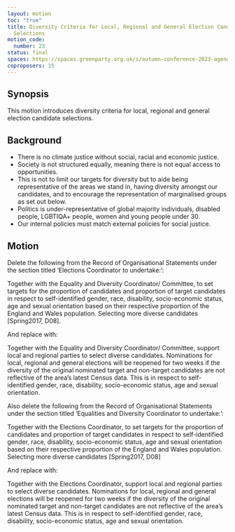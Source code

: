 ```yaml
---
layout: motion
toc: "true"
title: Diversity Criteria for Local, Regional and General Election Candidate
  Selections
motion_code:
  number: 23
status: final
spaces: https://spaces.greenparty.org.uk/s/autumn-conference-2023-agenda-forum/post/post/view?id=11188
coproposers: 15
---
```

## **Synopsis**

This motion introduces diversity criteria for local, regional and general election candidate selections.

## **Background**

* There is no climate justice without social, racial and economic justice.
* Society is not structured equally, meaning there is not equal access to opportunities.
* This is not to limit our targets for diversity but to aide being representative of the areas we stand in, having diversity amongst our candidates, and to encourage the representation of marginalised groups as set out below.
* Politics is under-representative of global majority individuals, disabled people, LGBTIQA+ people, women and young people under 30.
* Our internal policies must match external policies for social justice.

## **Motion**

Delete the following from the Record of Organisational Statements under the section titled ‘Elections Coordinator to undertake:’:

Together with the Equality and Diversity Coordinator/ Committee, to set targets for the proportion of candidates and proportion of target candidates in respect to self-identified gender, race, disability, socio-economic status, age and sexual orientation based on their respective proportion of the England and Wales population. Selecting more diverse candidates \[Spring2017, D08].

And replace with:

Together with the Equality and Diversity Coordinator/ Committee, support local and regional parties to select diverse candidates. Nominations for local, regional and general elections will be reopened for two weeks if the diversity of the original nominated target and non-target candidates are not reflective of the area’s latest Census data. This is in respect to self-identified gender, race, disability, socio-economic status, age and sexual orientation.

Also delete the following from the Record of Organisational Statements under the section titled ‘Equalities and Diversity Coordinator to undertake:’:

Together with the Elections Coordinator, to set targets for the proportion of candidates and proportion of target candidates in respect to self-identified gender, race, disability, socio-economic status, age and sexual orientation based on their respective proportion of the England and Wales population. Selecting more diverse candidates \[Spring2017, D08]

And replace with:

Together with the Elections Coordinator, support local and regional parties to select diverse candidates. Nominations for local, regional and general elections will be reopened for two weeks if the diversity of the original nominated target and non-target candidates are not reflective of the area’s latest Census data. This is in respect to self-identified gender, race, disability, socio-economic status, age and sexual orientation.